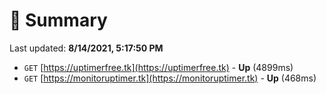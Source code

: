 # 📖 Summary
Last updated: **8/14/2021, 5:17:50 PM**

- `GET` [https://uptimerfree.tk](https://uptimerfree.tk) - **Up** (4899ms)
- `GET` [https://monitoruptimer.tk](https://monitoruptimer.tk) - **Up** (468ms)

